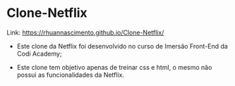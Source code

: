 # Clone-Netflix

Link: https://rhuannascimento.github.io/Clone-Netflix/

  - Este clone da Netflix foi desenvolvido no curso de Imersão Front-End da Codi Academy;

  - Este clone tem objetivo apenas de treinar css e html, o mesmo não possui as funcionalidades da Netflix.
